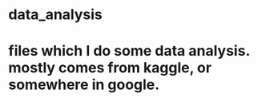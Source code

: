 # data_analysis

# files which I do some data analysis. mostly comes from kaggle, or somewhere in google.
